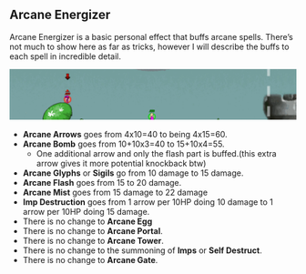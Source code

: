 ## Arcane Energizer

Arcane Energizer is a basic personal effect that buffs arcane spells. There’s not much to show here as far as tricks, however I will describe the buffs to each spell in incredible detail.

![energizer1](https://raw.githubusercontent.com/1IlIl/wikidata/main/arcane/gifs/arcaneenergizer1.gif)

- **Arcane Arrows** goes from 4x10=40 to being 4x15=60.
- **Arcane Bomb** goes from 10+10x3=40 to 15+10x4=55.
    - One additional arrow and only the flash part is buffed.(this extra arrow gives it more potential knockback btw)
- **Arcane Glyphs** or **Sigils** go from 10 damage to 15 damage.
- **Arcane Flash** goes from 15 to 20 damage.
- **Arcane Mist** goes from 15 damage to 22 damage
- **Imp Destruction** goes from 1 arrow per 10HP doing 10 damage to 1 arrow per 10HP doing 15 damage.
- There is no change to **Arcane Egg**
- There is no change to **Arcane Portal**.
- There is no change to **Arcane Tower**.
- There is no change to the summoning of **Imps** or **Self Destruct**.
- There is no change to **Arcane Gate**.


<br />

